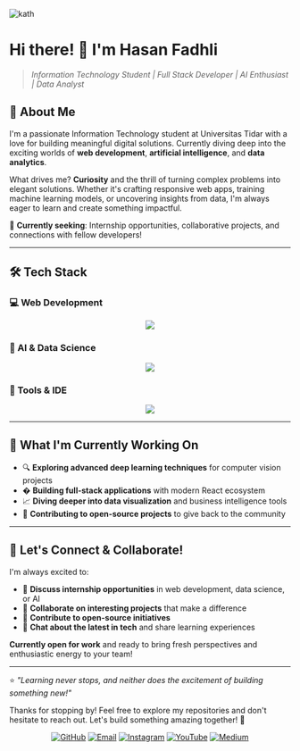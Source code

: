 ![kath](head/kath.gif)

# Hi there! 👋 I'm Hasan Fadhli 

> *Information Technology Student | Full Stack Developer | AI Enthusiast | Data Analyst*

## 🚀 About Me

I'm a passionate Information Technology student at Universitas Tidar with a love for building meaningful digital solutions. Currently diving deep into the exciting worlds of **web development**, **artificial intelligence**, and **data analytics**. 

What drives me? **Curiosity** and the thrill of turning complex problems into elegant solutions. Whether it's crafting responsive web apps, training machine learning models, or uncovering insights from data, I'm always eager to learn and create something impactful.

🎯 **Currently seeking**: Internship opportunities, collaborative projects, and connections with fellow developers!

---

## 🛠️ Tech Stack

### 💻 Web Development
<p align="center">
  <a href="https://skillicons.dev">
    <img src="https://skillicons.dev/icons?i=html,css,js,ts,react,nextjs,nodejs,express,tailwind,mongodb,mysql,firebase,git,github,postman,vite,prisma,vercel" />
  </a>
</p>

### 🤖 AI & Data Science
<p align="center">
  <a href="https://skillicons.dev">
    <img src="https://skillicons.dev/icons?i=py,pytorch,tensorflow,opencv,postgres,sqlite" />
  </a>
</p>

### 📱 Tools & IDE
<p align="center">
  <a href="https://skillicons.dev">
    <img src="https://skillicons.dev/icons?i=vscode,githubactions,notion" />
  </a>
</p>

---

## 🌱 What I'm Currently Working On

- 🔍 **Exploring advanced deep learning techniques** for computer vision projects
- � **Building full-stack applications** with modern React ecosystem
- 📈 **Diving deeper into data visualization** and business intelligence tools
- 🤝 **Contributing to open-source projects** to give back to the community

---

## 🎯 Let's Connect & Collaborate!

I'm always excited to:
- 💼 **Discuss internship opportunities** in web development, data science, or AI
- 🤝 **Collaborate on interesting projects** that make a difference
- 🌟 **Contribute to open-source initiatives**
- 💬 **Chat about the latest in tech** and share learning experiences

**Currently open for work** and ready to bring fresh perspectives and enthusiastic energy to your team! 

---

⭐ *"Learning never stops, and neither does the excitement of building something new!"* 

Thanks for stopping by! Feel free to explore my repositories and don't hesitate to reach out. Let's build something amazing together! 🚀
<p align="center">
  <a href="https://github.com/fadelveria"><img src="https://img.shields.io/badge/GitHub-100000?style=for-the-badge&logo=github&logoColor=white" alt="GitHub"></a>
  <a href="mailto:hasanfadhli699@gmail.com"><img src="https://img.shields.io/badge/Gmail-D14836?style=for-the-badge&logo=gmail&logoColor=white" alt="Email"></a>
  <a href="https://www.instagram.com/faveria_/"><img src="https://img.shields.io/badge/Instagram-E4405F?style=for-the-badge&logo=instagram&logoColor=white" alt="Instagram"></a>
  <a href="https://www.youtube.com/@faveria77"><img src="https://img.shields.io/badge/YouTube-FF0000?style=for-the-badge&logo=youtube&logoColor=white" alt="YouTube"></a>
  <a href="https://medium.com/@hasanfadhli699"><img src="https://img.shields.io/badge/Medium-12100E?style=for-the-badge&logo=medium&logoColor=white" alt="Medium"></a>
</p>